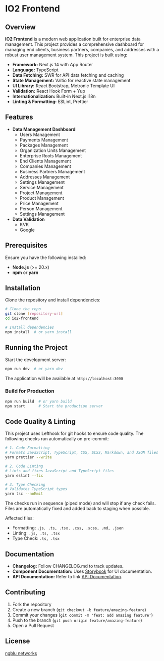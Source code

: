# IO2 Frontend

## Overview

**IO2 Frontend** is a modern web application built for enterprise data management. This project provides a comprehensive dashboard for managing end clients, business partners, companies, and addresses with a robust user management system. This project is built using:
- **Framework:** Next.js 14 with App Router
- **Language:** TypeScript
- **Data Fetching:** SWR for API data fetching and caching
- **State Management:** Valtio for reactive state management
- **UI Library:** React Bootstrap, Metronic Template UI
- **Validation:** React Hook Form + Yup
- **Internationalization:** Built-in Next.js i18n
- **Linting & Formatting:** ESLint, Prettier

## Features

- **Data Management Dashboard**
  - Users Management
  - Payments Management
  - Packages Management
  - Organization Units Management
  - Enterprise Roots Management
  - End Clients Management
  - Companies Management
  - Business Partners Management
  - Addresses Management
  - Settings Management
  - Service Management
  - Project Management
  - Product Management
  - Price Management
  - Person Management
  - Settings Management
- **Data Validation**
  - KVK
  - Google

## Prerequisites

Ensure you have the following installed:

- **Node.js** (>= 20.x)
- **npm** or **yarn**

## Installation

Clone the repository and install dependencies:

```bash
# Clone the repo
git clone [repository-url]
cd io2-frontend

# Install dependencies
npm install  # or yarn install
```

## Running the Project

Start the development server:

```bash
npm run dev  # or yarn dev
```

The application will be available at `http://localhost:3000`

### Build for Production

```bash
npm run build  # or yarn build
npm start      # Start the production server
```

## Code Quality & Linting

This project uses Lefthook for git hooks to ensure code quality. The following checks run automatically on pre-commit:

```bash
# 1. Code Formatting
# Formats JavaScript, TypeScript, CSS, SCSS, Markdown, and JSON files
yarn prettier --write

# 2. Code Linting
# Lints and fixes JavaScript and TypeScript files
yarn eslint --fix

# 3. Type Checking
# Validates TypeScript types
yarn tsc --noEmit
```

The checks run in sequence (piped mode) and will stop if any check fails. Files are automatically fixed and added back to staging when possible.

Affected files:

- Formatting: `.js, .ts, .tsx, .css, .scss, .md, .json`
- Linting: `.js, .ts, .tsx`
- Type Check: `.ts, .tsx`

## Documentation

- **Changelog:** Follow CHANGELOG.md to track updates.
- **Component Documentation:** Uses [Storybook](https://itsavirus-com.github.io/io2-storybook) for UI documentation.
- **API Documentation:** Refer to link [API Documentation](https://infraorders2.postman.co/workspace/InfraOrders-Integration~b641bdd5-5566-44b6-851b-a7b89a1eb1f4/overview).

## Contributing

1. Fork the repository
2. Create a new branch (`git checkout -b feature/amazing-feature`)
3. Commit your changes (`git commit -m 'feat: add amazing feature'`)
4. Push to the branch (`git push origin feature/amazing-feature`)
5. Open a Pull Request

## License

[ngblu networks](https://www.ngblunetworks.nl/)
